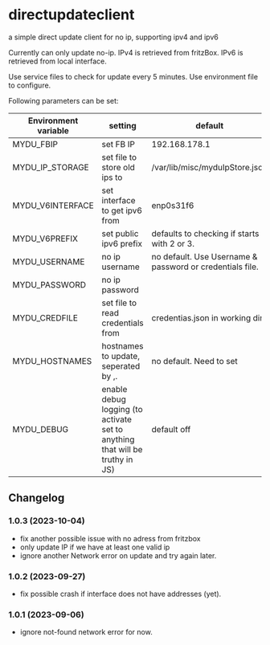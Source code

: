 # directupdateclient
a simple direct update client for no ip, supporting ipv4 and ipv6

Currently can only update no-ip.
IPv4 is retrieved from fritzBox.
IPv6 is retrieved from local interface.

Use service files to check for update every 5 minutes.
Use environment file to configure.

Following parameters can be set:

| Environment variable | setting                                                                      | default                                                  |
|----------------------|------------------------------------------------------------------------------|----------------------------------------------------------|
| MYDU_FBIP            | set FB IP                                                                    | 192.168.178.1                                            |
| MYDU_IP_STORAGE      | set file to store old ips to                                                 | /var/lib/misc/myduIpStore.json                           |
| MYDU_V6INTERFACE     | set interface to get ipv6 from                                               | enp0s31f6                                                |
| MYDU_V6PREFIX        | set public ipv6 prefix                                                       | defaults to checking if starts with 2 or 3.              |
| MYDU_USERNAME        | no ip username                                                               | no default. Use Username & password or credentials file. |
| MYDU_PASSWORD        | no ip password                                                               |                                                          |
| MYDU_CREDFILE        | set file to read credentials from                                            | credentias.json in working dir.                          |
| MYDU_HOSTNAMES       | hostnames to update, seperated by ,.                                         | no default. Need to set                                  |
| MYDU_DEBUG           | enable debug logging (to activate set to anything that will be truthy in JS) | default off                                              |

## Changelog
<!--
  Placeholder for the next version (at the beginning of the line):
  ### **WORK IN PROGRESS**
-->
### 1.0.3 (2023-10-04)
* fix another possible issue with no adress from fritzbox
* only update IP if we have at least one valid ip
* ignore another Network error on update and try again later.

### 1.0.2 (2023-09-27)
* fix possible crash if interface does not have addresses (yet).

### 1.0.1 (2023-09-06)
* ignore not-found network error for now.
